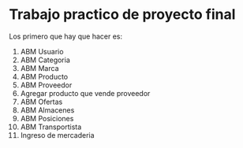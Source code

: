 # Trabajo practico de proyecto final
Los primero que hay que hacer es:
  1. ABM Usuario
  2. ABM Categoria
  3. ABM Marca 
  4. ABM Producto
  5. ABM Proveedor
  6. Agregar producto que vende proveedor
  7. ABM Ofertas
  8. ABM Almacenes
  9. ABM Posiciones
  10. ABM Transportista
  11. Ingreso de mercaderia
